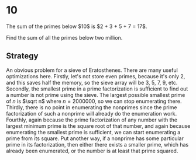 # 10

<p>The sum of the primes below $10$ is $2 + 3 + 5 + 7 = 17$.</p>
<p>Find the sum of all the primes below two million.</p>

## Strategy

An obvious problem for a sieve of Eratosthenes. There are many useful optimizations here. Firstly, let's not store even primes, because it's only $2$, and this saves half the memory, so the sieve array will be $3$, $5$, $7$, $9$, etc. Secondly, the smallest prime in a prime factorization is sufficient to find out a number is not prime using the sieve. The largest possible smallest prime of $n$ is $\sqrt n$ where $n=2000000$, so we can stop enumerating there. Thirdly, there is no point in enumerating the nonprimes since the prime factorization of such a nonprime will already do the enumeration work. Fourthly, again because the prime factorization of any number with the largest minimum prime is the square root of that number, and again because enumerating the smallest prime is sufficient, we can start enumerating a prime from its square. Put another way, if a nonprime has some particular prime in its factorization, then either there exists a smaller prime, which has already been enumerated, or the number is at least that prime squared.
